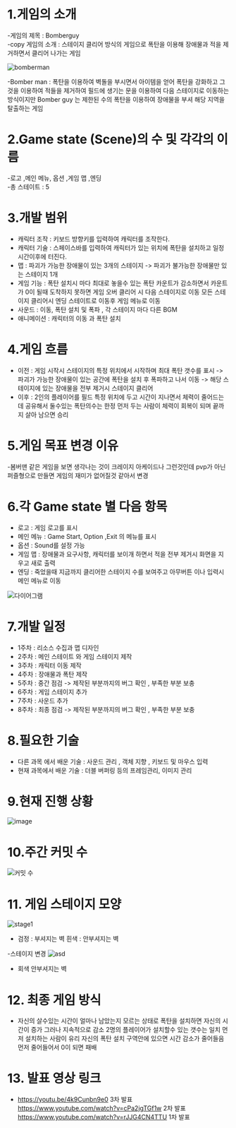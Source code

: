 # 1.게임의 소개
 -게임의 제목 : Bomberguy  
 -copy 게임의 소개 : 스테이지 클리어 방식의 게임으로 폭탄을 이용해 장애물과 적을 제거하면서 클리어 나가는 게임
 
![bomberman](https://i.ytimg.com/vi/ZSHMVzpE1mY/hqdefault.jpg) 

 -Bomber man : 폭탄을 이용하여 벽돌을 부시면서 아이템을 얻어 폭탄을 강화하고 그것을 이용하여 적들을 제거하여 필드에 생기는 문을 이용하여 다음 스테이지로 이동하는 방식이지만 Bomber guy
는 제한된 수의 폭탄을 이용하여 장애물을 부셔 해당 지역을 탈출하는 게임
# 2.Game state (Scene)의 수 및 각각의 이름
 -로고 ,메인 메뉴, 옵션 ,게임 맵 ,엔딩  
 -총 스테이트 : 5

# 3.개발 범위
 - 캐릭터 조작 : 키보드 방향키를 입력하여 캐릭터를 조작한다.  
 - 캐릭터 기술 : 스페이스바를 입력하여 캐릭터가 있는 위치에 폭탄을 설치하고 일정시간이후에 터진다.  
 - 맵 : 파괴가 가능한 장애물이 있는 3개의 스테이지 -> 파괴가 불가능한 장애물만 있는 스테이지 1개
 - 게임 기능 : 폭탄 설치시 마다 최대로 놓을수 있는 폭탄 카운트가 감소하면서 카운트가 0이 될때 도착하지 못하면 게임 오버 클리어 시 다음 스테이지로 이동 모든 스테이지 클리어시 엔딩 스테이트로 이동후 게임 메뉴로 이동
 - 사운드 : 이동, 폭탄 설치 및 폭파 , 각 스테이지 마다 다른 BGM
 - 애니메이션 : 캐릭터의 이동 과 폭탄 설치

# 4.게임 흐름
- 이전 : 게임 시작시 스테이지의 특정 위치에서 시작하며 최대 폭탄 갯수를 표시 -> 파괴가 가능한 장애물이 있는 공간에 폭탄을 설치 후 폭파하고 나서 이동 -> 해당 스테이지에 있는 장애물을 전부 제거시 스테이지 클리어  
- 이후 : 2인의 플레이어를 필드 특정 위치에 두고 시간이 지나면서 체력이 줄어드는데 공유해서 둘수있는 폭탄의수는 한정 먼저 두는 사람이 체력이 회복이 되며 끝까지 살아 남으면 승리

# 5.게임 목표 변경 이유  
-봄버맨 같은 게임을 보면 생각나는 것이 크레이지 아케이드나 그런것인데 pvp가 아닌 퍼즐형으로 만들면 게임의 재미가 없어질것 같아서 변경 

# 6.각 Game state 별 다음 항목
 - 로고 : 게임 로고를 표시
 - 메인 메뉴 : Game Start, Option ,Exit 의 메뉴를 표시
 - 옵션 : Sound를 설정 가능
 - 게임 맵 : 장애물과 요구사항, 캐릭터를 보이개 하면서 적을 전부 제거시 화면을 지우고 새로 출력
 - 엔딩 : 죽었을때 지금까지 클리어한 스테이지 수를 보여주고 아무버튼 이나 입력시 메인 메뉴로 이동

![다이어그램](https://user-images.githubusercontent.com/34390637/94264728-2d532600-ff72-11ea-91af-2a4bced79a98.png)

# 7.개발 일정
- 1주차 : 리소스 수집과 맵 디자인   
- 2주차 : 메인 스테이트 와 게임 스테이지 제작  
- 3주차 : 캐릭터 이동 제작  
- 4주차 : 장애물과 폭탄 제작  
- 5주차 : 중간 점검 -> 제작된 부분까지의 버그 확인 , 부족한 부분 보충  
- 6주차 : 게임 스테이지 추가  
- 7주차 : 사운드 추가  
- 8주차 : 최종 점검 -> 제작된 부분까지의 버그 확인 , 부족한 부분 보충  

# 8.필요한 기술
 - 다른 과목 에서 배운 기술 : 사운드 관리 , 객체 지향 , 키보드 및 마우스 입력  
 - 현재 과목에서 배운 기술 : 더블 버퍼링 등의 프레임관리, 이미지 관리

# 9.현재 진행 상황
![image](https://user-images.githubusercontent.com/34390637/99948823-631f5a00-2dbd-11eb-8df5-cace75dbd760.png)
 
# 10.주간 커밋 수
![커밋 수](https://user-images.githubusercontent.com/34390637/99947969-1424f500-2dbc-11eb-91df-01a32e793c07.PNG)

# 11. 게임 스테이지 모양
![stage1](https://user-images.githubusercontent.com/34390637/99949831-01f88600-2dbf-11eb-87fa-69655022bb3a.png)
 - 검정 : 부셔지는 벽 흰색 : 안부셔지는 벽 
 
-스테이지 변경
![asd](https://user-images.githubusercontent.com/34390637/101732358-6ece8880-3b00-11eb-8474-c5e8469fae5d.png)
- 회색 안부셔지는 벽

# 12. 최종 게임 방식  
- 자신의 살수있는 시간이 얼마나 남았는지 모르는 상태로 폭탄을 설치하면 자신의 시간이 증가 그러나 지속적으로 감소 2명의 플레이어가 설치할수 있는 갯수는 일치 먼저 설치하는 사람이 유리  자신의 폭탄 설치 구역안에 있으면 시간 감소가 줄어들음 먼저 줄어들어서 0이 되면 패배

# 13. 발표 영상 링크  
- https://youtu.be/4k9Cunbn9e0 3차 발표
https://www.youtube.com/watch?v=cPa2jgTGf1w 2차 발표
https://www.youtube.com/watch?v=rJJG4CN4TTU 1차 발표
